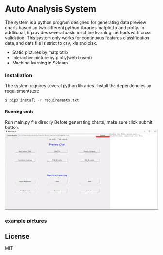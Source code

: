 # Auto Analysis System
The system is a python program designed for generating data preview charts based on two different python libraries matplotlib and plotly. In additional, it provides several basic machine learning methods with cross validation. This system only works for continuous features classification data, and data file is strict to csv, xls and xlsx.

  - Static pictures by matplotlib
  - Interactive picture by plotly(web based)
  - Machine learning in Sklearn

### Installation

The system requires several python libraries.
Install the dependencies by requirements.txt:
```sh
$ pip3 install -r requirements.txt 
```

#### Running code
Run main.py file directly
Before generating charts, make sure click submit button.
![alt text](https://github.com/Eajay/Auto-analysis-system/blob/master/pictures/submit.png)

### example pictures




License
----
MIT
